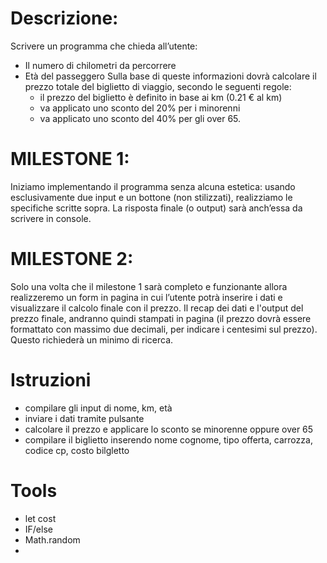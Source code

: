 # Descrizione:

Scrivere un programma che chieda all’utente:
- Il numero di chilometri da percorrere
- Età del passeggero Sulla base di queste informazioni dovrà calcolare il prezzo totale del biglietto di viaggio, secondo le seguenti regole:
	- il prezzo del biglietto è definito in base ai km (0.21 € al km)
	- va applicato uno sconto del 20% per i minorenni
	- va applicato uno sconto del 40% per gli over 65.

# MILESTONE 1:

Iniziamo implementando il programma senza alcuna estetica: usando esclusivamente due input e un bottone (non stilizzati), realizziamo le specifiche scritte sopra. La risposta finale (o output) sarà anch’essa da scrivere in console.


# MILESTONE 2:

Solo una volta che il milestone 1 sarà completo e funzionante allora realizzeremo un form in pagina in cui l’utente potrà inserire i dati e visualizzare il calcolo finale con il prezzo. Il recap dei dati e l'output del prezzo finale, andranno quindi stampati in pagina (il prezzo dovrà essere formattato con massimo due decimali, per indicare i centesimi sul prezzo). Questo richiederà un minimo di ricerca.



# Istruzioni

- compilare gli input di nome, km, età
- inviare i dati tramite pulsante
- calcolare il prezzo e applicare lo sconto se minorenne oppure over 65
- compilare il biglietto inserendo nome cognome, tipo offerta, carrozza, codice cp, costo bilgletto


# Tools

- let cost
- IF/else
- Math.random
- 